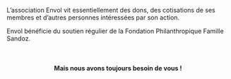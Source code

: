 L’association Envol vit essentiellement des dons, des cotisations de ses membres et d’autres personnes intéressées par son action.

Envol bénéficie du soutien régulier de la Fondation Philanthropique Famille Sandoz.

<br/>

<div align="center" class="font-medium lg:hidden">

  #### Mais nous avons toujours besoin de vous !

</div>

